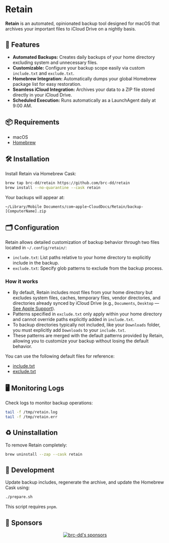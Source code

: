 # Retain

**Retain** is an automated, opinionated backup tool designed for macOS that archives your important files to iCloud Drive on a nightly basis.

## 🚀 Features

- **Automated Backups:** Creates daily backups of your home directory excluding system and unnecessary files.
- **Customizable:** Configure your backup scope easily via custom `include.txt` and `exclude.txt`.
- **Homebrew Integration:** Automatically dumps your global Homebrew package list for easy restoration.
- **Seamless iCloud Integration:** Archives your data to a ZIP file stored directly in your iCloud Drive.
- **Scheduled Execution:** Runs automatically as a LaunchAgent daily at 9:00 AM.

## 📦 Requirements

- macOS
- [Homebrew](https://brew.sh/)

## 🛠 Installation

Install Retain via Homebrew Cask:

```bash
brew tap brc-dd/retain https://github.com/brc-dd/retain
brew install --no-quarantine --cask retain
```

Your backups will appear at:

```
~/Library/Mobile Documents/com~apple~CloudDocs/Retain/backup-[ComputerName].zip
```

## 🗂 Configuration

Retain allows detailed customization of backup behavior through two files located in `~/.config/retain/`:

- `include.txt`: List paths relative to your home directory to explicitly include in the backup.
- `exclude.txt`: Specify glob patterns to exclude from the backup process.

### How it works

- By default, Retain includes most files from your home directory but excludes system files, caches, temporary files, vendor directories, and directories already synced by iCloud Drive (e.g., `Documents`, `Desktop` — [See Apple Support](https://support.apple.com/en-in/109344)).
- Patterns specified in `exclude.txt` only apply within your home directory and cannot override paths explicitly added in `include.txt`.
- To backup directories typically not included, like your `Downloads` folder, you must explicitly add `Downloads` to your `include.txt`.
- These patterns are merged with the default patterns provided by Retain, allowing you to customize your backup without losing the default behavior.

You can use the following default files for reference:

- [include.txt](./Retain.app/Contents/Resources/include.txt)
- [exclude.txt](./Retain.app/Contents/Resources/exclude.txt)

## 🖥 Monitoring Logs

Check logs to monitor backup operations:

```bash
tail -f /tmp/retain.log
tail -f /tmp/retain.err
```

## ♻️ Uninstallation

To remove Retain completely:

```bash
brew uninstall --zap --cask retain
```

## 🔧 Development

Update backup includes, regenerate the archive, and update the Homebrew Cask using:

```bash
./prepare.sh
```

This script requires `pnpm`.

## 🙌 Sponsors

<p align="center">
  <a href="https://cdn.jsdelivr.net/gh/brc-dd/static/sponsors.svg">
    <img alt="brc-dd's sponsors" src="https://cdn.jsdelivr.net/gh/brc-dd/static/sponsors.svg" />
  </a>
</p>
